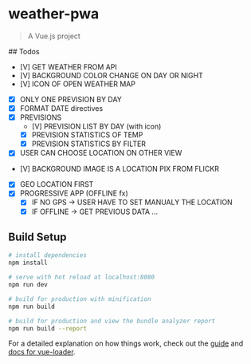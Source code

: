 # weather-pwa

> A Vue.js project

## Todos
- [V] GET WEATHER FROM API
- [V] BACKGROUND COLOR CHANGE ON DAY OR NIGHT
- [V] ICON OF OPEN WEATHER MAP
- [X] ONLY ONE PREVISION BY DAY
- [X] FORMAT DATE directives
- [X] PREVISIONS
  - [V] PREVISION LIST BY DAY (with icon)
  - [X] PREVISION STATISTICS OF TEMP
  - [X] PREVISION STATISTICS BY FILTER
- [X] USER CAN CHOOSE LOCATION ON OTHER VIEW
- [V] BACKGROUND IMAGE IS A LOCATION PIX FROM FLICKR
- [X] GEO LOCATION FIRST
- [X] PROGRESSIVE APP (OFFLINE fx)
    - [X] IF NO GPS -> USER HAVE TO SET MANUALY THE LOCATION
    - [X] IF OFFLINE -> GET PREVIOUS DATA
...

## Build Setup

``` bash
# install dependencies
npm install

# serve with hot reload at localhost:8080
npm run dev

# build for production with minification
npm run build

# build for production and view the bundle analyzer report
npm run build --report
```

For a detailed explanation on how things work, check out the [guide](http://vuejs-templates.github.io/webpack/) and [docs for vue-loader](http://vuejs.github.io/vue-loader).
